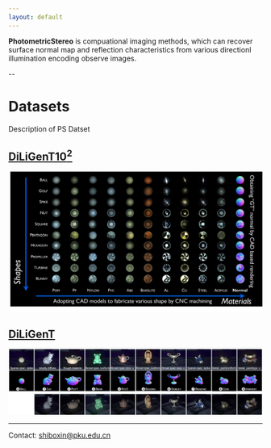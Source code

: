 ```yaml
---
layout: default
---
```


**PhotometricStereo** is compuational imaging methods, which can recover surface normal map and reflection characteristics from various directionl illumination encoding observe images.


-- 
# Datasets
Description of PS Datset


## [DiLiGenT10<sup>2</sup>](./diligent102.html)
![dataset1](./imgs/diligent102/dataset_v0.2.png)
<br>



## [DiLiGenT](https://sites.google.com/site/photometricstereodata/single)
![dataset2](./imgs/diligent/EmbeddedImage.png)
<br>



--- 

Contact: shiboxin@pku.edu.cn
